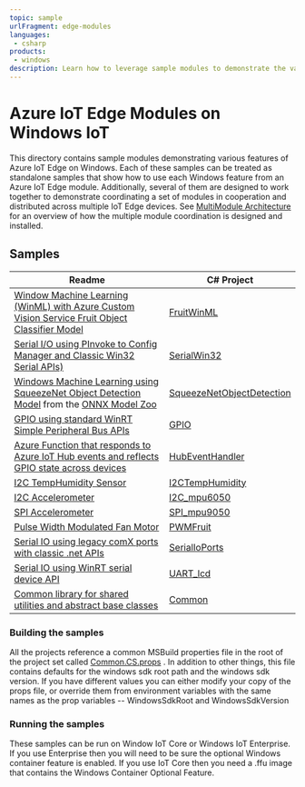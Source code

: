 ```yaml
---
topic: sample
urlFragment: edge-modules
languages:
 - csharp
products:
 - windows
description: Learn how to leverage sample modules to demonstrate the various features of Azure IoT Edge on Windows.
---
```


# Azure IoT Edge Modules on Windows IoT

This directory contains sample modules demonstrating various features of Azure IoT Edge on Windows.
Each of these samples can be treated as standalone samples that show how to use each Windows feature from an Azure IoT Edge module.
Additionally, several of them are designed to work together to demonstrate coordinating a set of modules in cooperation and distributed across multiple IoT Edge devices.  See [MultiModule Architecture](./readme.multimodule.md) for an overview of how the multiple module coordination is designed and installed.

## Samples

| Readme | C# Project |
|--------| ---------- |
|[Window Machine Learning (WinML) with Azure Custom Vision Service Fruit Object Classifier Model](./WinMLCustomVisionFruit/Readme.md)| [FruitWinML](./WinMLCustomVisionFruit/CS/WinMLCustomVisionFruit.csproj)|
|[Serial I/O using PInvoke to Config Manager and Classic Win32 Serial APIs)](./SerialWin32/Readme.md)| [SerialWin32](./SerialWin32/CS/SerialWin32.csproj)|
|[Windows Machine Learning using SqueezeNet Object Detection Model](./squeezenetobjectdetection/Readme.md) from the [ONNX Model Zoo](https://github.com/onnx/models/tree/master/squeezenet)| [SqueezeNetObjectDetection](./squeezenetobjectdetection/cs/squeezenetobjectdetection.csproj)|
|[GPIO using standard WinRT Simple Peripheral Bus APIs](./gpio/Readme.md)| [GPIO](./Gpio/CS/GPIOFruit.csproj)|
|[Azure Function that responds to Azure IoT Hub events and reflects GPIO state across devices](./HubEventHandler/README.Md)| [HubEventHandler](./HubEventHandler/cs/HubEventHandler.csproj)|
|[I2C TempHumidity Sensor](./I2CTempHumidity/README.md)|[I2CTempHumidity](./I2CTempHumidity/CS/I2CTempHumidity.csproj)|
|[I2C Accelerometer](./I2C_mpu6050/README.md)|[I2C_mpu6050](./I2C_mpu6050/CS/I2C_mpu6050.csproj)|
|[SPI Accelerometer](./SPI_mpu9050/README.md)|[SPI_mpu9050](./SPI_mpu9050/CS/SPI_mpu9050.csproj)|
|[Pulse Width Modulated Fan Motor](./PWMFruit/README.md)|[PWMFruit](./PWMFruit/CS/PWMFruit.csproj)|
|[Serial IO using legacy comX ports with classic .net APIs](./SerialIoPorts/README.md)|[SerialIoPorts](./SerialIoPorts/CS/SerialIoPorts.csproj)|
|[Serial IO using WinRT serial device API](./UART_lcd/README.md)|[UART_lcd](./UART_lcd/CS/UART_lcd.csproj)|
|[Common library for shared utilities and abstract base classes](./Common/README.Md)| [Common](./common/cs/common.csproj)|

### Building the samples

All the projects reference a common MSBuild properties file in the root of the project set called [Common.CS.props](./Common.CS.props) .  In addition to other things, this file contains defaults for the windows sdk root path and the windows sdk version.  If you have different values you can either modify your copy of the props file, or override them from environment variables with the same names as the prop variables -- WindowsSdkRoot and WindowsSdkVersion

### Running the samples

These samples can be run on Window IoT Core or Windows IoT Enterprise.  If you use Enterprise then you will need to be sure the optional Windows container feature is enabled.  If you use IoT Core then you need a .ffu image that contains the Windows Container Optional Feature.

